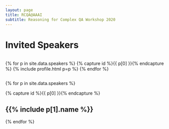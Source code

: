 ```yaml
---
layout: page
title: RCQA@AAAI
subtitle: Reasoning for Complex QA Workshop 2020
---
```


# Invited Speakers


<div class="container">
  <div class="column">

{% for p in site.data.speakers %} {% capture id %}{{ p[0] }}{% endcapture %} {% include profile.html p=p %} {% endfor %}

</div>
</div>

{% for p in site.data.speakers %}

{% capture id %}{{ p[0] }}{% endcapture %}

## {{% include p[1].name %}}

{% endfor %}


<!-- ## Ray Mooney

## Nasrin Mostafazadeh

## Dan Roth

## Sameer Singh

## Robyn Speer

## Bishan Yang -->